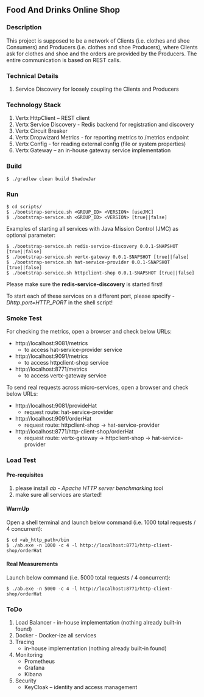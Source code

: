 ## Food And Drinks Online Shop

### Description

This project is supposed to be a network of Clients (i.e. clothes and shoe Consumers) and Producers (i.e. clothes and shoe Producers), where Clients ask for clothes and shoe and the orders are provided by the Producers.
The entire communication is based on REST calls.

### Technical Details

1. Service Discovery for loosely coupling the Clients and Producers

### Technology Stack

1. Vertx HttpClient – REST client
2. Vertx Service Discovery - Redis backend for registration and discovery
3. Vertx Circuit Breaker
4. Vertx Dropwizard Metrics - for reporting metrics to /metrics endpoint
5. Vertx Config - for reading external config (file or system properties)
6. Vertx Gateway – an in-house gateway service implementation

### Build

```
$ ./gradlew clean build ShadowJar
```

### Run

```
$ cd scripts/
$ ./bootstrap-service.sh <GROUP_ID> <VERSION> [useJMC]
$ ./bootstrap-service.sh <GROUP_ID> <VERSION> [true||false]
```

Examples of starting all services with Java Mission Control (JMC) as optional parameter:
```
$ ./bootstrap-service.sh redis-service-discovery 0.0.1-SNAPSHOT [true||false]
$ ./bootstrap-service.sh vertx-gateway 0.0.1-SNAPSHOT [true||false]
$ ./bootstrap-service.sh hat-service-provider 0.0.1-SNAPSHOT [true||false]
$ ./bootstrap-service.sh httpclient-shop 0.0.1-SNAPSHOT [true||false]
```

Please make sure the **redis-service-discovery** is started first!

To start each of these services on a different port, please specify *-Dhttp.port=HTTP_PORT* in the shell script!

### Smoke Test

For checking the metrics, open a browser and check below URLs:
+ http://localhost:9081/metrics 
    - to access hat-service-provider service
+ http://localhost:9091/metrics 
    - to access httpclient-shop service
+ http://localhost:8771/metrics 
    - to access vertx-gateway service

To send real requests across micro-services, open a browser and check below URLs:
+ http://localhost:9081/provideHat 
    - request route: hat-service-provider
+ http://localhost:9091/orderHat
    - request route: httpclient-shop -> hat-service-provider
+ http://localhost:8771/http-client-shop/orderHat 
    - request route: vertx-gateway -> httpclient-shop -> hat-service-provider

### Load Test

#### Pre-requisites

1. please install *ab - Apache HTTP server benchmarking tool*
2. make sure all services are started!

#### WarmUp

Open a shell terminal and launch below command (i.e. 1000 total requests / 4 concurrent):
```
$ cd <ab_http_path>/bin
$ ./ab.exe -n 1000 -c 4 -l http://localhost:8771/http-client-shop/orderHat
```

#### Real Measurements

Launch below command (i.e. 5000 total requests / 4 concurrent):
```
$ ./ab.exe -n 5000 -c 4 -l http://localhost:8771/http-client-shop/orderHat
```

### ToDo

1. Load Balancer - in-house implementation (nothing already built-in found)
2. Docker - Docker-ize all services
3. Tracing
    - in-house implementation (nothing already built-in found)
4. Monitoring
    - Prometheus
    - Grafana
    - Kibana
5. Security
    - KeyCloak – identity and access management
